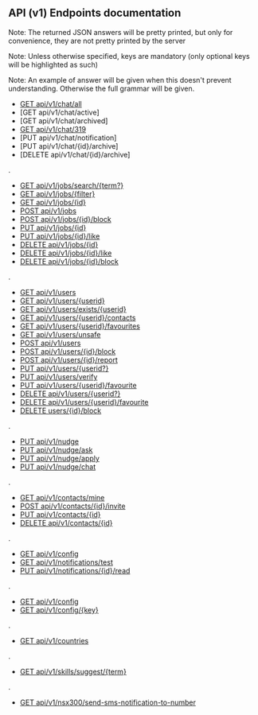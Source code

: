 ## API (v1) Endpoints documentation

Note: The returned JSON answers will be pretty printed, but only for convenience, they are not pretty printed by the server

Note: Unless otherwise specified, keys are mandatory (only optional keys will be highlighted as such)

Note: An example of answer will be given when this doesn't prevent understanding. Otherwise the full grammar will be given.

- [GET     api/v1/chat/all](xf1258)
- [GET     api/v1/chat/active]
- [GET     api/v1/chat/archived]
- [GET     api/v1/chat/319](xf1259)
- [PUT     api/v1/chat/notification]
- [PUT     api/v1/chat/{id}/archive]
- [DELETE  api/v1/chat/{id}/archive]

.

- [GET     api/v1/jobs/search/{term?}](xf1001)
- [GET     api/v1/jobs/{filter}](xf1830)
- [GET     api/v1/jobs/{id}](xf1837)
- [POST    api/v1/jobs](xf1306)
- [POST    api/v1/jobs/{id}/block](xf1434) 
- [PUT     api/v1/jobs/{id}](xf1528)
- [PUT     api/v1/jobs/{id}/like](xf1634)
- [DELETE  api/v1/jobs/{id}](xf1554)
- [DELETE  api/v1/jobs/{id}/like](xf1649)
- [DELETE  api/v1/jobs/{id}/block](xf1157) 

.

- [GET     api/v1/users](xf1826)
- [GET     api/v1/users/{userid}](xf1825)
- [GET     api/v1/users/exists/{userid}](xf1841)
- [GET     api/v1/users/{userid}/contacts](xf1844)
- [GET     api/v1/users/{userid}/favourites](xf1848)
- [GET     api/v1/users/unsafe](xf1125)
- [POST    api/v1/users](xf1905)
- [POST    api/v1/users/{id}/block](xf1441)
- [POST    api/v1/users/{id}/report](xf1615)
- [PUT     api/v1/users/{userid?}](xf2250)
- [PUT     api/v1/users/verify](xf1827)
- [PUT     api/v1/users/{userid}/favourite](xf1856)
- [DELETE  api/v1/users/{userid?}](xf0937)
- [DELETE  api/v1/users/{userid}/favourite](xf1201)
- [DELETE  users/{id}/block](xf1156)

.

- [PUT     api/v1/nudge](xf1251)
- [PUT     api/v1/nudge/ask](xf1408)
- [PUT     api/v1/nudge/apply](xf1428)
- [PUT     api/v1/nudge/chat](xf1443)

.

- [GET     api/v1/contacts/mine](xf1901)
- [POST    api/v1/contacts/{id}/invite](xf1904)
- [PUT     api/v1/contacts/{id}](xf1902)
- [DELETE  api/v1/contacts/{id}](xf1903)

.

- [GET     api/v1/config](xf1536)
- [GET     api/v1/notifications/test](xf2112)
- [PUT     api/v1/notifications/{id}/read](xf1537)

.

- [GET     api/v1/config](xf1559)
- [GET     api/v1/config/{key}](xf1606)

.

- [GET     api/v1/countries](xf1618)

.

- [GET     api/v1/skills/suggest/{term}](xf1629)

.

- [GET     api/v1/nsx300/send-sms-notification-to-number](xf1257)